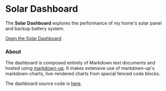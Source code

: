 # Solar Dashboard

The **Solar Dashboard** explores the performance of my home's solar panel and backup battery system.

[Open the Solar Dashboard](https://craigahobbs.github.io/solar/#url=solar.md)


### About

The dashboard is composed entirely of Markdown text documents and hosted using
[markdown-up](https://github.com/craigahobbs/markdown-up#readme).
It makes extensive use of markdown-up's markdown-charts, live-rendered charts from special fenced
code blocks.

The dashboard source code is
[here](https://github.com/craigahobbs/solar).
